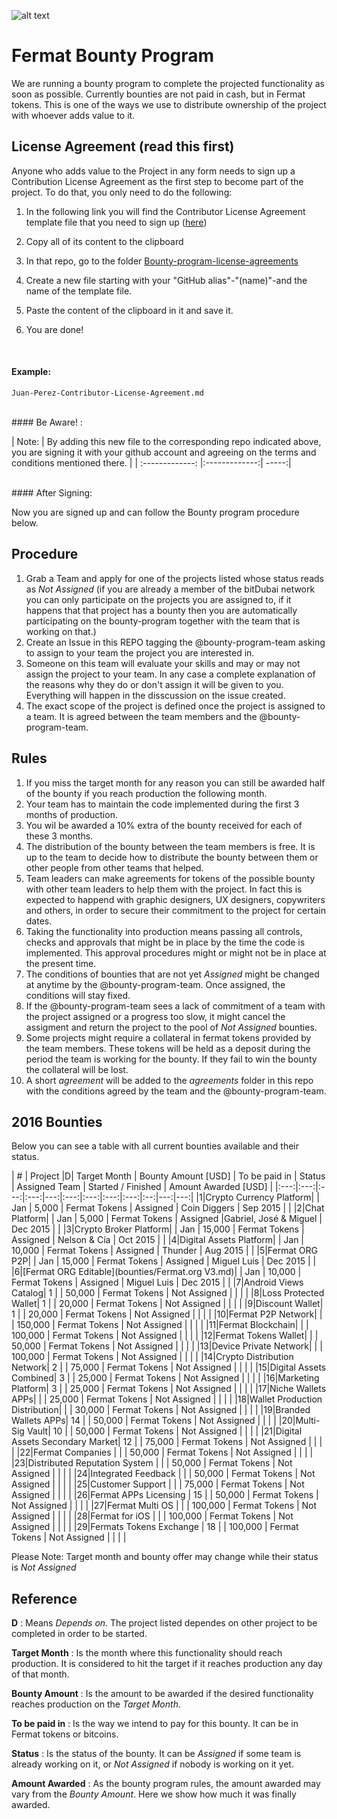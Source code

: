 ![alt text](https://github.com/bitDubai/media-kit/blob/master/MediaKit/Fermat%20Branding/Fermat%20Logotype/Fermat_Logo_3D.png "Fermat Logo")

# Fermat Bounty Program

We are running a bounty program to complete the projected functionality as soon as possible. Currently bounties are not paid in cash, but in Fermat tokens. This is one of the ways we use to distribute ownership of the project with whoever adds value to it. 

## License Agreement (read this first)
Anyone who adds value to the Project in any form needs to sign up a Contribution License Agreement as the first step to become part of the project. To do that, you only need to do the following:
 

1. In the following link you will find the Contributor License Agreement template file that you need to sign up  ([here](https://github.com/bitDubai/contribution-program/blob/master/license-agreements/Contributor-License-Agreement.md))
2. Copy all of its content to the clipboard 
3. In that repo, go to the folder [Bounty-program-license-agreements](https://github.com/bitDubai/contribution-program/tree/master/license-agreements/Bounty-program-license-agreements)

4. Create a new file starting with your "GitHub alias"-"(name)"-and the name of the template file.
5. Paste the content of the clipboard in it and save it.
6. You are done!
<br>

#### Example: 

```shell
Juan-Perez-Contributor-License-Agreement.md
```

<br>
#### Be Aware! : 

| Note:        | By adding this new file to the corresponding repo indicated above, you are signing it with your github account and agreeing on the terms and conditions mentioned there.            | 
| :-------------: |:-------------:| -----:|

<br>
#### After Signing: 

Now you are signed up and can follow the Bounty program procedure below.

## Procedure

1. Grab a Team and apply for one of the projects listed whose status reads as _Not Assigned_ (if you are already a member of the bitDubai network you can only participate on the projects you are assigned to, if it happens that that project has a bounty then you are automatically participating on the bounty-program together with the team that is working on that.)
2. Create an Issue in this REPO tagging the @bounty-program-team asking to assign to your team the project you are interested in.
3. Someone on this team will evaluate your skills and may or may not assign the project to your team. In any case a complete explanation of the reasons why they do or don't assign it will be given to you. Everything will happen in the disscussion on the issue created.
4. The exact scope of the project is defined once the project is assigned to a team. It is agreed between the team members and the @bounty-program-team.

## Rules

1. If you miss the target month for any reason you can still be awarded half of the bounty if you reach production the following month.
2. Your team has to maintain the code implemented during the first 3 months of production. 
3. You wil be awarded a 10% extra of the bounty received for each of these 3 months.
4. The distribution of the bounty between the team members is free. It is up to the team to decide how to distribute the bounty between them or other people from other teams that helped.
5. Team leaders can make agreements for tokens of the possible bounty with other team leaders to help them with the project. In fact this is expected to happend with graphic designers, UX designers, copywriters and others, in order to secure their commitment to the project for certain dates.
6. Taking the functionality into production means passing all controls, checks and approvals that might be in place by the time the code is implemented. This approval procedures might or might not be in place at the present time.
7. The conditions of bounties that are not yet _Assigned_ might be changed at anytime by the @bounty-program-team. Once assigned, the conditions will stay fixed.
8. If the @bounty-program-team sees a lack of commitment of a team with the project assigned or a progress too slow, it might cancel the assigment and return the project to the pool of _Not Assigned_ bounties.
9. Some projects might require a collateral in fermat tokens provided by the team members. These tokens will be held as a deposit during the period the team is working for the bounty. If they fail to win the bounty the collateral will be lost.
10. A short _agreement_ will be added to the _agreements_ folder in this repo with the conditions agreed by the team and the @bounty-program-team.



## 2016 Bounties

Below you can see a table with all current bounties available and their status. 

| # | Project |D|  Target Month | Bounty Amount [USD] | To be paid in | Status | Assigned Team | Started / Finished | Amount Awarded [USD] |
|:---:|:---:|:---:|:---:|---:|:---:|:---:|:---:|:---:|:--:|---:|---:|
|1|Crypto Currency Platform|  | Jan | 5,000 | Fermat Tokens | Assigned | Coin Diggers | Sep 2015 | | 
|2|Chat Platform|  | Jan | 5,000 | Fermat Tokens | Assigned |Gabriel, José & Miguel | Dec 2015 | | 
|3|Crypto Broker Platform| | Jan | 15,000 | Fermat Tokens | Assigned | Nelson & Cía | Oct 2015 | | 
|4|Digital Assets Platform| | Jan | 10,000 | Fermat Tokens | Assigned | Thunder | Aug 2015 | | 
|5|Fermat ORG P2P| | Jan | 15,000 | Fermat Tokens | Assigned | Miguel Luis | Dec 2015 | | 
|6|[Fermat ORG Editable](bounties/Fermat.org V3.md)| | Jan | 10,000 | Fermat Tokens | Assigned | Miguel Luis | Dec 2015 | | 
|7|Android Views Catalog| 1 | | 50,000 | Fermat Tokens | Not Assigned | | | | 
|8|Loss Protected Wallet| 1 | | 20,000 | Fermat Tokens | Not Assigned | | | | 
|9|Discount Wallet| 1 | | 20,000 | Fermat Tokens | Not Assigned | | | | 
|10|Fermat P2P Network| | | 150,000 | Fermat Tokens | Not Assigned | | | | 
|11|Fermat Blockchain| |  | 100,000 | Fermat Tokens | Not Assigned | | | | 
|12|Fermat Tokens Wallet| | | 50,000 | Fermat Tokens | Not Assigned | | | | 
|13|Device Private Network| | | 100,000 | Fermat Tokens | Not Assigned | | | | 
|14|Crypto Distribution Network| 2 | | 75,000 | Fermat Tokens | Not Assigned | | | | 
|15|Digital Assets Combined| 3 | | 25,000 | Fermat Tokens | Not Assigned | | | | 
|16|Marketing Platform| 3 | | 25,000 | Fermat Tokens | Not Assigned | | | | 
|17|Niche Wallets APPs| | | 25,000 | Fermat Tokens | Not Assigned | | | | 
|18|Wallet Production Distribution| | | 30,000 | Fermat Tokens | Not Assigned | | | | 
|19|Branded Wallets APPs| 14 | | 50,000 | Fermat Tokens | Not Assigned | | | | 
|20|Multi-Sig Vault| 10 | | 50,000 | Fermat Tokens | Not Assigned | | | | 
|21|Digital Assets Secondary Market| 12 |  | 75,000 | Fermat Tokens | Not Assigned | | | | 
|22|Fermat Companies |  |  | 50,000 | Fermat Tokens | Not Assigned | | | | 
|23|Distributed Reputation System |  |  | 50,000 | Fermat Tokens | Not Assigned | | | | 
|24|Integrated Feedback |  |  | 50,000 | Fermat Tokens | Not Assigned | | | | 
|25|Customer Support |  |  | 75,000 | Fermat Tokens | Not Assigned | | | | 
|26|Fermat APPs Licensing | 15 | | 50,000 | Fermat Tokens | Not Assigned | | | | 
|27|Fermat Multi OS | | | 100,000 | Fermat Tokens | Not Assigned | | | | 
|28|Fermat for iOS | |  | 100,000 | Fermat Tokens | Not Assigned | | | | 
|29|Fermats Tokens Exchange | 18 | | 100,000 | Fermat Tokens | Not Assigned | | | | 


Please Note: Target month and bounty offer may change while their status is _Not Assigned_

## Reference 

**D** : Means _Depends on_. The project listed dependes on other project to be completed in order to be started. 

**Target Month** : Is the month where this functionality should reach production. It is considered to hit the target if it reaches production any day of that month.

**Bounty Amount** : Is the amount to be awarded if the desired functionality reaches production on the _Target Month_. 

**To be paid in** : Is the way we intend to pay for this bounty. It can be in Fermat tokens or bitcoins.

**Status** : Is the status of the bounty. It can be _Assigned_ if some team is already working on it, or _Not Assigned_ if nobody is working on it yet.

**Amount Awarded** : As the bounty program rules, the amount awarded may vary from the _Bounty Amount_. Here we show how much it was finally awarded.
